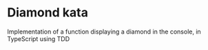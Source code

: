 # Diamond kata

Implementation of a function displaying a diamond in the console, in TypeScript using TDD
